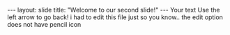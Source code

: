--- layout:
slide title: "Welcome to our second slide!"
--- Your text Use the left arrow to go back!
i had to edit this file
just so you know.. the edit option does not have pencil icon
